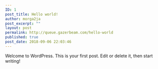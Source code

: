 ```yaml
---
ID: 1
post_title: Hello world!
author: morga2ja
post_excerpt: ""
layout: post
permalink: http://queue.gazerbeam.com/hello-world
published: true
post_date: 2018-09-06 22:03:46
---
```

Welcome to WordPress. This is your first post. Edit or delete it, then start writing!